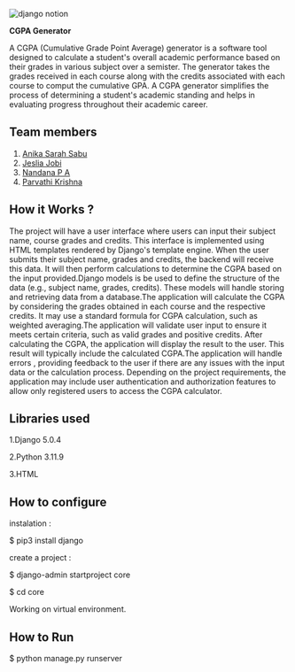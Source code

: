 
![django notion](https://github.com/TH-Activities/saturday-hack-night-template/assets/117498997/2db31367-8f96-4e88-8a8d-a1a75936204d)




**CGPA Generator**

A CGPA (Cumulative Grade Point Average) generator is a software tool designed to calculate a student's overall academic performance based on their grades in various subject over a semister. The generator takes the grades received in each course along with the credits associated with each course to comput the cumulative GPA. A CGPA generator simplifies the process of determining a student's academic standing and helps in evaluating progress throughout their academic career. 

## Team members
1. [Anika Sarah Sabu](https://github.com/Aneka-zera)
2. [Jeslia Jobi](https://github.com/Jeslia-Jobi)
3. [Nandana P A](https://github.com/Nandana-p-a)
4. [Parvathi Krishna](https://github.com/26parvathik)

## How it Works ?

 The project will have a user interface where users can input their subject name, course grades and credits. This interface is implemented using HTML templates rendered by Django's template engine. When the user submits their subject name, grades and credits, the backend will receive this data. It will then perform calculations to determine the CGPA based on the input provided.Django models is be used to define the structure of the data (e.g., subject name, grades, credits). These models will handle storing and retrieving data from a database.The application will calculate the CGPA by considering the grades obtained in each course and the respective credits. It may use a standard formula for CGPA calculation, such as weighted averaging.The application will validate user input to ensure it meets certain criteria, such as valid grades and positive credits. After calculating the CGPA, the application will display the result to the user. This result will typically include the calculated CGPA.The application will handle errors , providing feedback to the user if there are any issues with the input data or the calculation process. Depending on the project requirements, the application may include user authentication and authorization features to allow only registered users to access the CGPA calculator.
   
## Libraries used

1.Django 5.0.4

2.Python 3.11.9

3.HTML

## How to configure

instalation : 

$ pip3 install django

create a project : 

$ django-admin startproject core

$ cd core

Working on virtual environment.

## How to Run

$ python manage.py runserver
